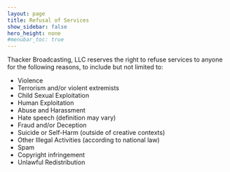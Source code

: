 ```yaml
---
layout: page
title: Refusal of Services
show_sidebar: false
hero_height: none
#menubar_toc: true
---
```


Thacker Broadcasting, LLC reserves the right to refuse services to anyone for the following reasons, to include but not limited to:

- Violence
- Terrorism and/or violent extremists
- Child Sexual Exploitation
- Human Exploitation
- Abuse and Harassment
- Hate speech (definition may vary)
- Fraud and/or Deception
- Suicide or Self-Harm (outside of creative contexts)
- Other Illegal Activities (according to national law)
- Spam
- Copyright infringement
- Unlawful Redistribution
